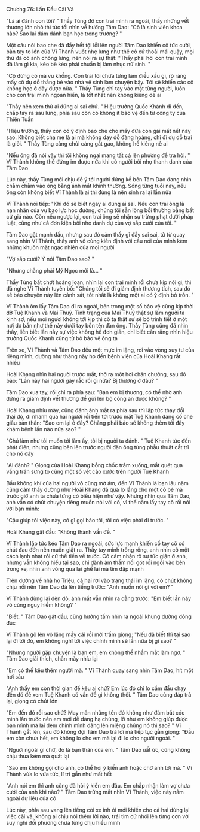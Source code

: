 




Chương 76: Lần Đầu Cãi Vã

"Là ai đánh con tôi? " Thầy Tùng đỡ con trai mình ra ngoài, thấy những vết thương lớn nhỏ thì tức tối nhìn về hướng Tâm Dao: "Cô là sinh viên khoa nào? Sao lại dám đánh bạn học trong trường? "

Một câu nói bao che đã đẩy hết tội lỗi lên người Tâm Dao khiến cô tức cười, bàn tay to lớn của Vĩ Thành vuốt nhẹ lưng như thể cô cứ thoải mái quậy, mọi thứ đã có anh chống lưng, nên nói ra sự thật: "Thầy phải hỏi con trai mình đã làm gì kia, kéo bè kéo phái chuẩn bị làm nhục nữ sinh. "

"Cô đừng có mà vu khống. Con trai tôi chưa từng làm điều xấu gì, rõ ràng mấy cô dụ dỗ thằng bé vào nhà vệ sinh làm chuyện bậy. Tôi sẽ khiến các cô không học ở đây được nữa. " Thầy Tùng chỉ tay vào mặt từng người, luôn cho con trai mình ngoan hiền, là tốt nhất nên không kiêng dè ai

"Thầy nên xem thử ai đúng ai sai chứ. " Hiệu trưởng Quốc Khánh đi đến, chắp tay ra sau lưng, phía sau còn có không ít bảo vệ đến từ công ty của Thiên Tuấn

"Hiệu trưởng, thầy còn có ý định bao che cho mấy đứa con gái mất nết này sao. Không biết cha mẹ là ai mà không dạy dỗ đàng hoàng, chỉ đi dụ dỗ trai là giỏi. " Thầy Tùng càng chửi càng gắt gao, không hề kiêng nể ai

"Nếu ông đã nói vậy thì tôi không ngại mang tất cả lên phường để tra hỏi. " Vĩ Thành không thể đứng im được nữa khi có người bôi nhọ thanh danh của Tâm Dao

Lúc này, thầy Tùng mới chịu để ý tới người đứng kế bên Tâm Dao đang nhìn chằm chằm vào ông bằng ánh mắt khinh thường. Sống từng tuổi này, nếu ông còn không biết Vĩ Thành là ai thì đúng là nên sinh ra lại lần nữa

Vĩ Thành nói tiếp: "Khi đó sẽ biết ngay ai đúng ai sai. Nếu con trai ông là nạn nhân của vụ bạo lực học đường, chúng tôi sẵn lòng bồi thường bằng bất cứ giá nào. Còn nếu ngược lại, con trai ông sẽ nhận sự trừng phạt dưới pháp luật, cũng như cả đơn kiện bôi nhọ danh dự của vợ sắp cưới của tôi. "

Tâm Dao gật mạnh đầu, nhưng sau đó cảm thấy gì đấy sai sai, từ từ quay sang nhìn Vĩ Thành, thấy anh vô cùng kiên định với câu nói của mình kèm những khuôn mặt ngạc nhiên của mọi người

"Vợ sắp cưới? Ý nói Tâm Dao sao? "

"Nhưng chẳng phải Mỹ Ngọc mới là... "

Thầy Tùng bất chợt hoảng loạn, nhìn lại con trai mình rồi chưa kịp nói gì, thì đã nghe Vĩ Thành tuyên bố: "Chúng tôi sẽ đi giám định thương tích, sau đó sẽ báo chuyện này lên cảnh sát, tốt nhất là không một ai có ý định bỏ trốn. "


Vĩ Thành ôm lấy Tâm Dao đi ra ngoài, bên trong một số bảo vệ cũng kịp thời đỡ Tuệ Khanh và Mai Thuỷ. Tình trạng của Mai Thuỷ thật sự làm người ta kinh sợ, nếu mọi người không tới kịp thì cô ta thật sự sẽ bỏ trinh tiết ở một nơi dơ bẩn như thế này dưới tay bốn tên đàn ông. Thầy Tùng cũng đã nhìn thấy, liền biết lần này sự việc không hề đơn giản, chỉ biết cắn răng nhìn hiệu trưởng Quốc Khanh cũng từ bỏ bảo vệ ông ta

Trên xe, Vĩ Thành và Tâm Dao đều một mực im lặng, rơi vào vòng suy tư của riêng mình, dường như tháng này họ đến bệnh viện của Hoài Khang rất nhiều

Hoài Khang nhìn hai người trước mắt, thở ra một hơi chán chường, sau đó bảo: "Lần này hai người gây rắc rối gì nữa? Bị thương ở đâu? "

Tâm Dao xua tay, rồi chỉ ra phía sau: "Bạn em bị thương, có thể nhờ anh đứng ra giám định vết thương để gửi lên bộ công an được không? "

Hoài Khang nhíu mày, cũng đánh ánh mắt ra phía sau thì lập tức thay đổi thái độ, đi nhanh qua hai người rồi tiến tới trước mặt Tuệ Khanh đang cố che giấu bản thân: "Sao em lại ở đây? Chẳng phải bảo sẽ không thèm tới đây khám bệnh lần nào nữa sao? "

"Chú làm như tôi muốn tới lắm ấy, tôi bị người ta đánh. " Tuệ Khanh tức đến phát điên, nhưng cũng bẽn lẽn trước người đàn ông từng phẫu thuật cắt trĩ cho nó đây

"Ai đánh? " Giọng của Hoài Khang bỗng chốc trầm xuống, mắt quét qua vầng trán sưng to cùng một số vết cào xước trên người Tuệ Khanh

Bầu không khí của hai người vô cùng mờ ám, đến Vĩ Thành là bạn lâu năm cũng cảm thấy dường như Hoài Khang đã quá lo lắng cho một cô bé mà trước giờ anh ta chưa từng có biểu hiện như vậy. Nhưng nhìn qua Tâm Dao, anh vẫn có chút chuyện riêng muốn nói với cô, vì thế nắm lấy tay cô rồi nói với bạn mình:

"Cậu giúp tôi việc này, có gì gọi báo tôi, tôi có việc phải đi trước. "

Hoài Khang gật đầu: "Không thành vấn đề. "

Vĩ Thành lập tức kéo Tâm Dao ra ngoài, sức lực mạnh khiến cổ tay cô có chút đau đớn nên muốn giật ra. Thấy tay mình trống rỗng, anh nhìn cô một cách lạnh nhạt rồi cứ thế tiến về trước. Cô cảm nhận rõ sự tức giận ở anh, nhưng vẫn không hiểu tại sao, chỉ đành âm thầm nối gót rồi ngồi vào bên trong xe, nhìn anh vòng qua lại ghế lái mà tim đập mạnh


Trên đường về nhà họ Triệu, cả hai rơi vào trạng thái im lặng, có chút không chịu nổi nên Tâm Dao đã lên tiếng trước: "Anh muốn nói gì với em? "

Vĩ Thành dừng lại đèn đỏ, ánh mắt vẫn nhìn ra đằng trước: "Em biết lần này vô cùng nguy hiểm không? "

"Biết. " Tâm Dao gật đầu, cũng hướng tầm nhìn ra ngoài khung đường đông đúc

Vĩ Thành gõ lên vô lăng mấy cái rồi mới trầm giọng: "Nếu đã biết thì tại sao lại đi tới đó, em không nghĩ tới việc chính mình sẽ lần nữa bị gì sao? "

"Nhưng người gặp chuyện là bạn em, em không thể nhắm mắt làm ngơ. " Tâm Dao giải thích, chân mày nhíu lại

"Em có thể kêu thêm người mà. " Vĩ Thành quay sang nhìn Tâm Dao, hít một hơi sâu

"Anh thấy em còn thời gian để kêu ai chứ? Em lúc đó chỉ lo cắm đầu chạy đến đó để xem Tuệ Khanh có vấn đề gì không thôi. " Tâm Dao cũng đáp trả lại, giọng có chút lớn

"Em đến đó rồi sao chứ? May mắn những tên đó không như đám bắt cóc mình lần trước nên em mới dễ dàng hạ chúng, lỡ như em không giúp được bạn mình mà lại đem chính mình dâng lên miệng chúng nó thì sao? " Vĩ Thành gắt lên, sau đó không đợi Tâm Dao trả lời mà tiếp tục gằn giọng: "Đầu em còn chưa hết, em không lo cho em mà lại đi lo cho người ngoài. "

"Người ngoài gì chứ, đó là bạn thân của em. " Tâm Dao uất ức, cũng không chịu thua kém mà quát lại

"Sao em không gọi cho anh, có thể hỏi ý kiến anh hoặc chờ anh tới mà. " Vĩ Thành vừa lo vừa tức, lí trí gần như mất hết

"Anh nói em thì anh cũng đã hỏi ý kiến em đâu. Em chấp nhận làm vợ chưa cưới của anh khi nào? " Tâm Dao trừng mắt nhìn Vĩ Thành, việc này nằm ngoài dự liệu của cô

Lúc này, phía sau vang lên tiếng còi xe inh ỏi mới khiến cho cả hai dừng lại việc cãi vã, không ai chịu nói thêm lời nào, trái tim cứ nhói lên từng cơn với suy nghĩ đối phương chưa từng chịu hiểu mình




